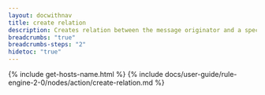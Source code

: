 ```yaml
---
layout: docwithnav
title: create relation
description: Creates relation between the message originator and a specified target entity with configurable direction and type.
breadcrumbs: "true"
breadcrumbs-steps: "2"
hidetoc: "true"
---
```


{% include get-hosts-name.html %}
{% include docs/user-guide/rule-engine-2-0/nodes/action/create-relation.md %}
